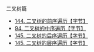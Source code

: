 二叉树篇
* [144. 二叉树的前序遍历【字节】](https://github.com/cyh756085049/LeetCode/blob/main/interview/practive/tree/preorderTraversal.js)
* [94. 二叉树的中序遍历【字节】](https://github.com/cyh756085049/LeetCode/blob/main/interview/practive/tree/inorderTraversal.js)
* [145. 二叉树的后序遍历【字节】](https://github.com/cyh756085049/LeetCode/blob/main/interview/practive/tree/postorderTraversal.js)
* [145. 二叉树的层序遍历【字节】](https://github.com/cyh756085049/LeetCode/blob/main/interview/practive/tree/levelorderTraversal.js)
